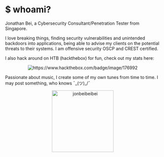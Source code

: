 # $ whoami?

Jonathan Bei, a Cybersecurity Consultant/Penetration Tester from Singapore.

I love breaking things, finding security vulnerabilities and unintended backdoors into applications, being able to advise my clients on the potential threats to their systems. I am offensive security OSCP and CREST certified. 
<!--  <div style="text-align:center"; class="parent">
        <img class="half-page-image" src="https://raw.githubusercontent.com/jonbeibeibei/jonbeibeibei-site/master/docs/PWK-OSCP-badge.png" width="100">
        <img class="half-page-image" src="https://raw.githubusercontent.com/jonbeibeibei/jonbeibeibei-site/master/docs/crest.png" width="120">
</div> -->

I also hack around on HTB (hackthebox) for fun, check out my stats here: 
<p align="center"> <img src="https://www.hackthebox.com/badge/image/176992" alt="https://www.hackthebox.com/badge/image/176992" />
  
Passionate about music, I create some of my own tunes from time to time. I may post something, who knows ¯\_(ツ)_/¯

<p align="center"> <img src="https://github-readme-stats.vercel.app/api?username=jonbeibeibei&show_icons=true&theme=gruvbox&count_private=true" alt="jonbeibeibei" width = 200/>
